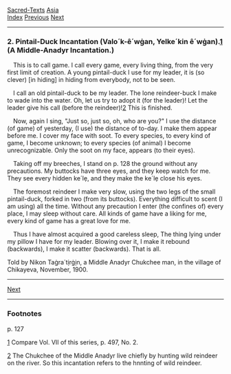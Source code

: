 [Sacred-Texts](../../index) [Asia](../index)  
[Index](index) [Previous](cm23) [Next](cm25)

------------------------------------------------------------------------

### 2. Pintail-Duck Incantation (Valo´k-ê´wġan, Yelke´kin ê´wġan).<span id="page_127_fr_1"></span>[1](#page_127_note_1) (A Middle-Anadyr Incantation.)

 This is to call game. I call every game, every living thing, from the
very first limit of creation. A young pintail-duck I use for my leader,
it is (so clever) \[in hiding\] in hiding from everybody, not to be
seen.

 I call an old pintail-duck to be my leader. The lone reindeer-buck I
make to wade into the water. Oh, let us try to adopt it (for the
leader)! Let the leader give his call (before the reindeer)!<span
id="page_127_fr_2"></span>[2](#page_127_note_2) This is finished.

 Now, again I sing, "Just so, just so, oh, who are you?" I use the
distance (of game) of yesterday, (I use) the distance of to-day. I make
them appear before me. I cover my face with soot. To every species, to
every kind of game, I become unknown; to every species (of animal) I
become unrecognizable. Only the soot on my face, appears (to their
eyes).

 Taking off my breeches, I stand on <span id="page_128">p. 128</span>
the ground without any precautions. My buttocks have three eyes, and
they keep watch for me. They see every hidden ke´lẹ, and they make the
ke´lẹ close his eyes.

 The foremost reindeer I make very slow, using the two legs of the small
pintail-duck, forked in two (from its buttocks). Everything difficult to
scent (I am using) all the time. Without any precaution I enter (the
confines of) every place, I may sleep without care. All kinds of game
have a liking for me, every kind of game has a great love for me.

 Thus I have almost acquired a good careless sleep, The thing lying
under my pillow I have for my leader. Blowing over it, I make it rebound
(backwards), I make it scatter (backwards). That is all.

<span class="small">Told by Nikon Taġra´tịrġịn, a Middle Anadyr Chukchee
man, in the village of Chikayeva, November, 1900.</span>

------------------------------------------------------------------------

[Next](cm25)

------------------------------------------------------------------------

### Footnotes

<span id="footnotes_page_127">p. 127</span>

<span id="page_127_note_1"></span>[1](#page_127_fr_1) Compare Vol. VII
of this series, p. 497, No. 2.

<span id="page_127_note_2"></span>[2](#page_127_fr_2) The Chukchee of
the Middle Anadyr live chiefly by hunting wild reindeer on the river. So
this incantation refers to the hnnting of wild reindeer.

 

 

 

 

 

 

 

 

 

 

 

 

 

 

 
